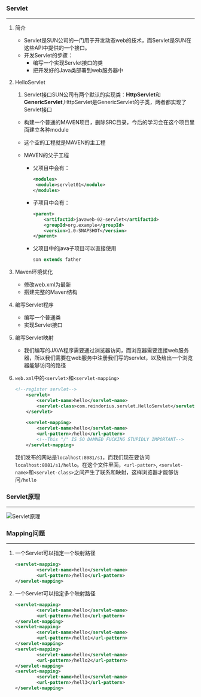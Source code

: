 ### Servlet

------

1. 简介

   * Servlet是SUN公司的一门用于开发动态web的技术，而Servlet是SUN在这些API中提供的一个接口。
   * 开发Servlet的步骤：
     * 编写一个实现Servlet接口的类
     * 把开发好的Java类部署到web服务器中

2. HelloServlet

   1. Servlet接口SUN公司有两个默认的实现类：**HttpServlet**和**GenericServlet**,HttpServlet是GenericServlet的子类，两者都实现了Servlet接口

   * 构建一个普通的MAVEN项目，删除SRC目录，今后的学习会在这个项目里面建立各种module

   * 这个空的工程就是MAVEN的主工程

   * MAVEN的父子工程

     * 父项目中会有：

       ```xml
       <modules>
       	<module>servlet01</module>
       </modules>
       ```

     * 子项目中会有：

       ```xml
       <parent>
           <artifactId>javaweb-02-servlet</artifactId>
           <groupId>org.example</groupId>
           <version>1.0-SNAPSHOT</version>
       </parent>
       ```

     * 父项目中的java子项目可以直接使用

       ```java
       son extends father
       ```

3. Maven环境优化

   * 修改web.xml为最新
   * 搭建完整的Maven结构

4. 编写Servlet程序

   * 编写一个普通类
   * 实现Servlet接口

5. 编写Servlet映射

   * 我们编写的JAVA程序需要通过浏览器访问，而浏览器需要连接web服务器，所以我们需要在web服务中注册我们写的servlet，以及给出一个浏览器能够访问的路径

6. `web.xml`中的`<servlet>`和`<servlet-mapping>`

   ```xml
   <!--register servlet-->
       <servlet>
           <servlet-name>hello</servlet-name>
           <servlet-class>com.reindorius.servlet.HelloServlet</servlet-class>
       </servlet>
       
       <servlet-mapping>
           <servlet-name>hello</servlet-name>
           <url-pattern>/hello</url-pattern>
           <!--This "/" IS SO DAMNED FUCKING STUPIDLY IMPORTANT-->
       </servlet-mapping>
   ```

   我们发布的网站是`localhost:8081/s1`，而我们现在要访问`localhost:8081/s1/hello`。在这个文件里面，`<url-patter>`, `<servlet-name>`和`<servlet-class>`之间产生了联系和映射，这样浏览器才能够访问`/hello`







### Servlet原理

------

![Servlet原理](D:\Application\Typora\Notes\Servlet原理.png)



### Mapping问题

------

1. 一个Servlet可以指定一个映射路径

   ```xml
   <servlet-mapping>
           <servlet-name>hello</servlet-name>
           <url-pattern>/hello</url-pattern>
   </servlet-mapping>
   ```

2. 一个Servlet可以指定多个映射路径

   ```xml
   <servlet-mapping>
           <servlet-name>hello</servlet-name>
           <url-pattern>/hello</url-pattern>
   </servlet-mapping>
   <servlet-mapping>
           <servlet-name>hello</servlet-name>
           <url-pattern>/hello1</url-pattern>
   </servlet-mapping>
   <servlet-mapping>
           <servlet-name>hello</servlet-name>
           <url-pattern>/hello2</url-pattern>
   </servlet-mapping>
   <servlet-mapping>
           <servlet-name>hello</servlet-name>
           <url-pattern>/hell3</url-pattern>
   </servlet-mapping>
   ```

   

   